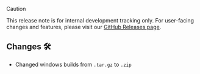 <!-- markdownlint-disable MD041 -->

> [!CAUTION]
> This release note is for internal development tracking only.
> For user-facing changes and features, please visit our [GitHub Releases page](https://github.com/tvkcompany/neo_cli/releases).

## Changes 🛠️

- Changed windows builds from `.tar.gz` to `.zip`
